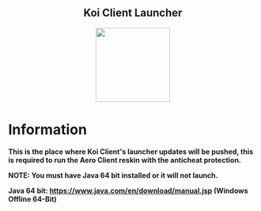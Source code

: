 <h2 align="center">Koi Client Launcher</h2>

<p align="center">
    <img src="https://imgur.com/wem1qxg" width="150" height="150"/>
</p>

# Information

**This is the place where Koi Client's launcher updates will be pushed, this is required to run the Aero Client reskin with the anticheat protection.**

**NOTE: You must have Java 64 bit installed or it will not launch.**

**Java 64 bit: https://www.java.com/en/download/manual.jsp (Windows Offline 64-Bit)**
